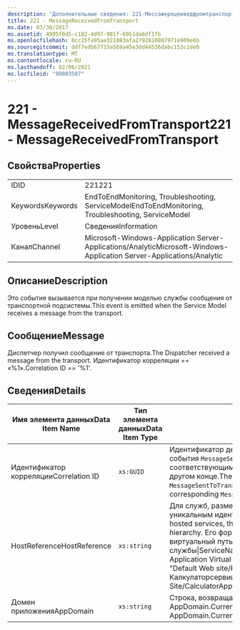```yaml
---
description: 'Дополнительные сведения: 221-Мессажерецеиведфромтранспорт'
title: 221 - MessageReceivedFromTransport
ms.date: 03/30/2017
ms.assetid: 4995f0d5-c182-4d97-981f-6951da6df1fb
ms.openlocfilehash: 0cc15fa95ae321083afa2792810807971e909e6b
ms.sourcegitcommit: ddf7edb67715a5b9a45e3dd44536dabc153c1de0
ms.translationtype: MT
ms.contentlocale: ru-RU
ms.lasthandoff: 02/06/2021
ms.locfileid: "99803507"
---
```

# <a name="221---messagereceivedfromtransport"></a><span data-ttu-id="cd543-103">221 - MessageReceivedFromTransport</span><span class="sxs-lookup"><span data-stu-id="cd543-103">221 - MessageReceivedFromTransport</span></span>

## <a name="properties"></a><span data-ttu-id="cd543-104">Свойства</span><span class="sxs-lookup"><span data-stu-id="cd543-104">Properties</span></span>  
  
|||  
|-|-|  
|<span data-ttu-id="cd543-105">ID</span><span class="sxs-lookup"><span data-stu-id="cd543-105">ID</span></span>|<span data-ttu-id="cd543-106">221</span><span class="sxs-lookup"><span data-stu-id="cd543-106">221</span></span>|  
|<span data-ttu-id="cd543-107">Keywords</span><span class="sxs-lookup"><span data-stu-id="cd543-107">Keywords</span></span>|<span data-ttu-id="cd543-108">EndToEndMonitoring, Troubleshooting, ServiceModel</span><span class="sxs-lookup"><span data-stu-id="cd543-108">EndToEndMonitoring, Troubleshooting, ServiceModel</span></span>|  
|<span data-ttu-id="cd543-109">Уровень</span><span class="sxs-lookup"><span data-stu-id="cd543-109">Level</span></span>|<span data-ttu-id="cd543-110">Сведения</span><span class="sxs-lookup"><span data-stu-id="cd543-110">Information</span></span>|  
|<span data-ttu-id="cd543-111">Канал</span><span class="sxs-lookup"><span data-stu-id="cd543-111">Channel</span></span>|<span data-ttu-id="cd543-112">Microsoft-Windows-Application Server-Applications/Analytic</span><span class="sxs-lookup"><span data-stu-id="cd543-112">Microsoft-Windows-Application Server-Applications/Analytic</span></span>|  
  
## <a name="description"></a><span data-ttu-id="cd543-113">Описание</span><span class="sxs-lookup"><span data-stu-id="cd543-113">Description</span></span>  

 <span data-ttu-id="cd543-114">Это событие вызывается при получении моделью службы сообщения от транспортной подсистемы.</span><span class="sxs-lookup"><span data-stu-id="cd543-114">This event is emitted when the Service Model receives a message from the transport.</span></span>  
  
## <a name="message"></a><span data-ttu-id="cd543-115">Сообщение</span><span class="sxs-lookup"><span data-stu-id="cd543-115">Message</span></span>  

 <span data-ttu-id="cd543-116">Диспетчер получил сообщение от транспорта.</span><span class="sxs-lookup"><span data-stu-id="cd543-116">The Dispatcher received a message from the transport.</span></span> <span data-ttu-id="cd543-117">Идентификатор корреляции == «%1».</span><span class="sxs-lookup"><span data-stu-id="cd543-117">Correlation ID == '%1'.</span></span>  
  
## <a name="details"></a><span data-ttu-id="cd543-118">Сведения</span><span class="sxs-lookup"><span data-stu-id="cd543-118">Details</span></span>  
  
|<span data-ttu-id="cd543-119">Имя элемента данных</span><span class="sxs-lookup"><span data-stu-id="cd543-119">Data Item Name</span></span>|<span data-ttu-id="cd543-120">Тип элемента данных</span><span class="sxs-lookup"><span data-stu-id="cd543-120">Data Item Type</span></span>|<span data-ttu-id="cd543-121">Описание</span><span class="sxs-lookup"><span data-stu-id="cd543-121">Description</span></span>|  
|--------------------|--------------------|-----------------|  
|<span data-ttu-id="cd543-122">Идентификатор корреляции</span><span class="sxs-lookup"><span data-stu-id="cd543-122">Correlation ID</span></span>|`xs:GUID`|<span data-ttu-id="cd543-123">Идентификатор действия, используемый для корреляции события `MessageSentToTransport` из службы или клиента с соответствующим транспортом `MessageReceivedFromTransport` на другом конце.</span><span class="sxs-lookup"><span data-stu-id="cd543-123">The activity ID used to correlate a `MessageSentToTransport` event from a service or client to its corresponding `MessageReceivedFromTransport` on the other end.</span></span>|  
|<span data-ttu-id="cd543-124">HostReference</span><span class="sxs-lookup"><span data-stu-id="cd543-124">HostReference</span></span>|`xs:string`|<span data-ttu-id="cd543-125">Для служб, размещенных на веб-узле, это поле является уникальным идентификатором службы в веб-иерархии.</span><span class="sxs-lookup"><span data-stu-id="cd543-125">For Web-hosted services, this field uniquely identifies the service in the Web hierarchy.</span></span> <span data-ttu-id="cd543-126">Его формат определяется как "имя веб-сайта виртуальный путь к приложению&#124;виртуальный путь службы&#124;ServiceName".</span><span class="sxs-lookup"><span data-stu-id="cd543-126">Its format is defined as 'Web Site Name Application Virtual Path&#124;Service Virtual Path&#124;ServiceName'.</span></span> <span data-ttu-id="cd543-127">Пример: "Default Web site/Калкулатораппликатион&#124;/Калкулаторсервице.СВК&#124;CalculatorService".</span><span class="sxs-lookup"><span data-stu-id="cd543-127">Example: 'Default Web Site/CalculatorApplication&#124;/CalculatorService.svc&#124;CalculatorService'.</span></span>|  
|<span data-ttu-id="cd543-128">Домен приложения</span><span class="sxs-lookup"><span data-stu-id="cd543-128">AppDomain</span></span>|`xs:string`|<span data-ttu-id="cd543-129">Строка, возвращаемая AppDomain.CurrentDomain.FriendlyName.</span><span class="sxs-lookup"><span data-stu-id="cd543-129">The string returned by AppDomain.CurrentDomain.FriendlyName.</span></span>|
